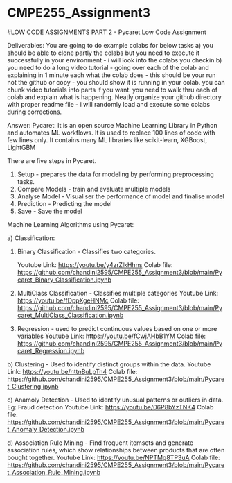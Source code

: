 # CMPE255_Assignment3

#LOW CODE ASSIGNMENTS PART 2 - Pycaret Low Code Assignment

Deliverables: 
You are going to do example colabs for below tasks 
a) you should be able to clone partly the colabs but you need to execute it successfully in your environment - i will look into the colabs you checkin 
b) you need to do a long video tutorial - going over each of the colab and explaining in 1 minute each what the colab does - this should be your run not the github or copy - you should show it is running in your colab.  you can chunk video tutorials into parts if you want. you need to walk thru each of  colab and explain what is happening.
Neatly organize your github directory with proper readme file - i will randomly load and execute some colabs during corrections. 


Answer:
Pycaret: It is an open source Machine Learning Library in Python and automates ML workflows. It is used to replace 100 lines of code with few lines only.
It contains many ML libraries like scikit-learn, XGBoost, LightGBM

There are five steps in Pycaret.
1. Setup - prepares the data for modeling by performing preprocessing tasks.
2. Compare Models - train and evaluate multiple models
3. Analyse Model - Visualiser the performance of model and finalise model
4. Prediction - Predicting the model
5. Save - Save the model

Machine Learning Algorithms using Pycaret:

a) Classification:
  1. Binary Classification - Classifies two categories. 

     Youtube Link: https://youtu.be/y4zrZlkHhns
     Colab file: https://github.com/chandini2595/CMPE255_Assignment3/blob/main/Pycaret_Binary_Classification.ipynb
     
  3. MultiClass Classification - Classifies multiple categories
     Youtube Link: https://youtu.be/fDppXgeHNMc
     Colab file: https://github.com/chandini2595/CMPE255_Assignment3/blob/main/Pycaret_MultiClass_Classification.ipynb
     
  4. Regression - used to predict continuous values based on one or more variables
     Youtube Link: https://youtu.be/fCwjAHbB1YM
     Colab file: https://github.com/chandini2595/CMPE255_Assignment3/blob/main/Pycaret_Regression.ipynb
     
b) Clustering - Used to identify distinct groups within the data.
    Youtube Link: https://youtu.be/nttnBuLpTn4
    Colab file: https://github.com/chandini2595/CMPE255_Assignment3/blob/main/Pycaret_Clustering.ipynb
     
c) Anamoly Detection - Used to identify unusual patterns or outliers in data. Eg: Fraud detection
    Youtube Link: https://youtu.be/06P8bYzTNK4
    Colab file: https://github.com/chandini2595/CMPE255_Assignment3/blob/main/Pycaret_Anomaly_Detection.ipynb
    
d) Association Rule Mining - Find frequent itemsets and generate association rules, which show relationships between products that are often bought together.
    Youtube Link: https://youtu.be/NPTMg8TP3uA
    Colab file: https://github.com/chandini2595/CMPE255_Assignment3/blob/main/Pycaret_Association_Rule_Mining.ipynb



 
